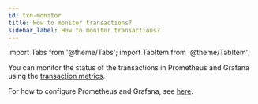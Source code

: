 ```yaml
---
id: txn-monitor
title: How to monitor transactions?
sidebar_label: How to monitor transactions?
---
```


import Tabs from '@theme/Tabs';
import TabItem from '@theme/TabItem';


You can monitor the status of the transactions in Prometheus and Grafana using the [transaction metrics](https://pulsar.apache.org/docs/en/next/reference-metrics/#pulsar-transaction). 

For how to configure Prometheus and Grafana, see [here](https://pulsar.apache.org/docs/en/next/deploy-monitoring).
